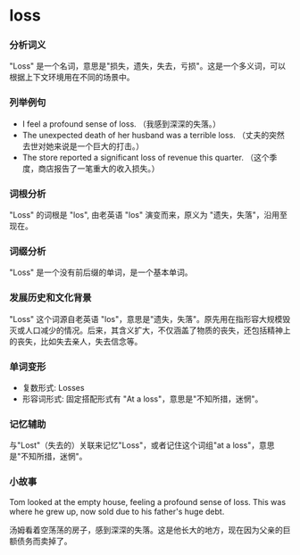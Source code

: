 # loss

### 分析词义

  

"Loss" 是一个名词，意思是"损失，遗失，失去，亏损"。这是一个多义词，可以根据上下文环境用在不同的场景中。

  

### 列举例句

  

*   I feel a profound sense of loss. （我感到深深的失落。）
*   The unexpected death of her husband was a terrible loss. （丈夫的突然去世对她来说是一个巨大的打击。）
*   The store reported a significant loss of revenue this quarter. （这个季度，商店报告了一笔重大的收入损失。）

  

### 词根分析

  

"Loss" 的词根是 "los", 由老英语 "los" 演变而来，原义为 "遗失，失落"，沿用至现在。

  

### 词缀分析

  

"Loss" 是一个没有前后缀的单词，是一个基本单词。

  

### 发展历史和文化背景

  

"Loss" 这个词源自老英语 "los"，意思是"遗失，失落"。原先用在指形容大规模毁灭或人口减少的情况。后来，其含义扩大，不仅涵盖了物质的丧失，还包括精神上的丧失，比如失去亲人，失去信念等。

  

### 单词变形

  

*   复数形式: Losses
*   形容词形式: 固定搭配形式有 "At a loss"，意思是"不知所措，迷惘"。

  

### 记忆辅助

  

与"Lost"（失去的）关联来记忆"Loss"，或者记住这个词组"at a loss"，意思是"不知所措，迷惘"。

  

### 小故事

  

Tom looked at the empty house, feeling a profound sense of loss. This was where he grew up, now sold due to his father's huge debt.

  

汤姆看着空荡荡的房子，感到深深的失落。这是他长大的地方，现在因为父亲的巨额债务而卖掉了。
